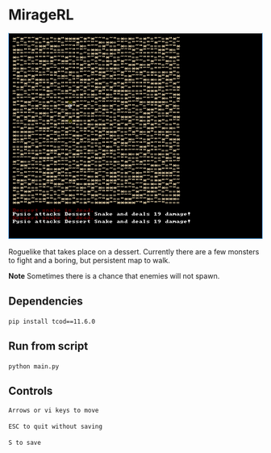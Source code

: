 # MirageRL

![Screenshot](screenshot.png)

Roguelike that takes place on a dessert.
Currently there are a few monsters to fight and a boring, but persistent map to walk.

**Note** Sometimes there is a chance that enemies will not spawn.

## Dependencies
`pip install tcod==11.6.0`

## Run from script
`python main.py`

## Controls

```
Arrows or vi keys to move

ESC to quit without saving

S to save
```
